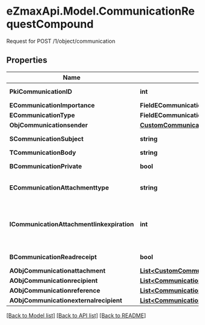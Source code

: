 # eZmaxApi.Model.CommunicationRequestCompound
Request for POST /1/object/communication

## Properties

Name | Type | Description | Notes
------------ | ------------- | ------------- | -------------
**PkiCommunicationID** | **int** | The unique ID of the Communication. | [optional] 
**ECommunicationImportance** | **FieldECommunicationImportance** |  | [optional] 
**ECommunicationType** | **FieldECommunicationType** |  | 
**ObjCommunicationsender** | [**CustomCommunicationsenderRequest**](CustomCommunicationsenderRequest.md) |  | [optional] 
**SCommunicationSubject** | **string** | The subject of the Communication | [optional] 
**TCommunicationBody** | **string** | The Body of the Communication | 
**BCommunicationPrivate** | **bool** | Whether the Communication is private or not | 
**ECommunicationAttachmenttype** | **string** | How the attachment should be included in the email.   Only used if eCommunicationType is **Email** | [optional] 
**ICommunicationAttachmentlinkexpiration** | **int** | The number of days before the attachment link expired.   Only used if eCommunicationType is **Email** and eCommunicationattachmentType is **Link** | [optional] 
**BCommunicationReadreceipt** | **bool** | Whether we ask for a read receipt or not. | [optional] 
**AObjCommunicationattachment** | [**List&lt;CustomCommunicationattachmentRequest&gt;**](CustomCommunicationattachmentRequest.md) |  | 
**AObjCommunicationrecipient** | [**List&lt;CommunicationrecipientRequestCompound&gt;**](CommunicationrecipientRequestCompound.md) |  | 
**AObjCommunicationreference** | [**List&lt;CommunicationreferenceRequestCompound&gt;**](CommunicationreferenceRequestCompound.md) |  | 
**AObjCommunicationexternalrecipient** | [**List&lt;CommunicationexternalrecipientRequestCompound&gt;**](CommunicationexternalrecipientRequestCompound.md) |  | 

[[Back to Model list]](../README.md#documentation-for-models) [[Back to API list]](../README.md#documentation-for-api-endpoints) [[Back to README]](../README.md)

